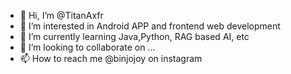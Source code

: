 - 👋 Hi, I’m @TitanAxfr
- 👀 I’m interested in Android APP and frontend web development
- 🌱 I’m currently learning Java,Python, RAG based AI, etc
- 💞️ I’m looking to collaborate on ...
- 📫 How to reach me @binjojoy on instagram

<!---
TitanAxfr/TitanAxfr is a ✨ special ✨ repository because its `README.md` (this file) appears on your GitHub profile.
You can click the Preview link to take a look at your changes.
--->
